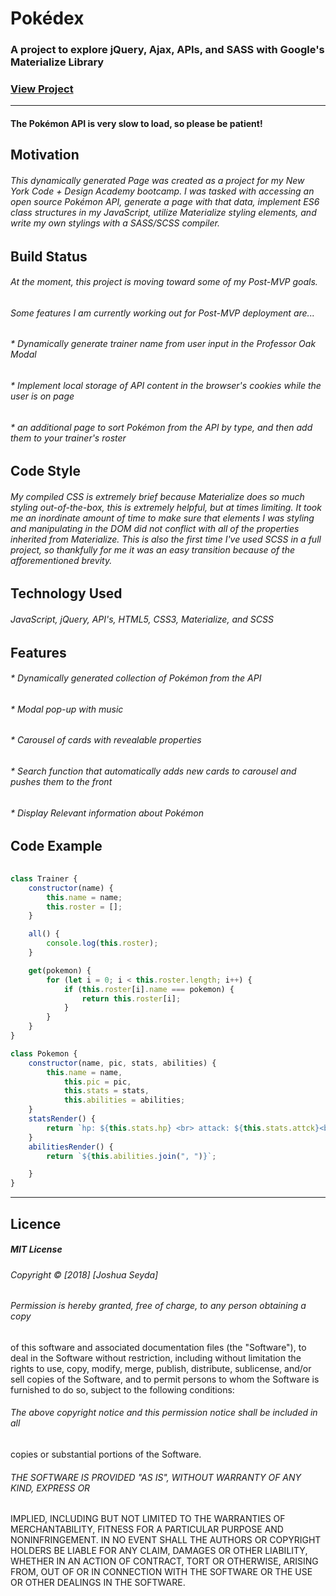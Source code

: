 # Pokédex
### A project to explore jQuery, Ajax, APIs, and SASS with Google's Materialize Library
### [View Project](https://joshseyda.github.io/pokedex/)
---
#### The Pokémon API is very slow to load, so please be patient!
## Motivation
######  This dynamically generated Page was created as a project for my New York Code + Design Academy bootcamp. I was tasked with accessing an open source Pokémon API, generate a page with that data, implement ES6 class structures in my JavaScript, utilize Materialize styling elements, and write my own stylings with a SASS/SCSS compiler. 
## Build Status
###### At the moment, this project is moving toward some of my Post-MVP goals. 
###### Some features I am currently working out for Post-MVP deployment are...
###### * Dynamically generate trainer name from user input in the Professor Oak Modal
###### * Implement local storage of API content in the browser's cookies while the user is on page
###### * an additional page to sort Pokémon from the API by type, and then add them to your trainer's roster
## Code Style
######  My compiled CSS is extremely brief because Materialize does so much styling out-of-the-box, this is extremely helpful, but at times limiting. It took me an inordinate amount of time to make sure that elements I was styling and manipulating in the DOM did not conflict with all of the properties inherited from Materialize. This is also the first time I've used SCSS in a full project, so thankfully for me it was an easy transition because of the afforementioned brevity.
## Technology Used
###### JavaScript, jQuery, API's, HTML5, CSS3, Materialize, and SCSS
## Features
###### * Dynamically generated collection of Pokémon from the API
###### * Modal pop-up with music
###### * Carousel of cards with revealable properties 
###### * Search function that automatically adds new cards to carousel and pushes them to the front
###### * Display Relevant information about Pokémon

## Code Example
###### 
```javascript
class Trainer {
    constructor(name) {
        this.name = name;
        this.roster = [];
    }

    all() {
        console.log(this.roster);
    }

    get(pokemon) {
        for (let i = 0; i < this.roster.length; i++) {
            if (this.roster[i].name === pokemon) {
                return this.roster[i];
            }
        }
    }
}

class Pokemon {
    constructor(name, pic, stats, abilities) {
        this.name = name,
            this.pic = pic,
            this.stats = stats,
            this.abilities = abilities;
    }
    statsRender() {
        return `hp: ${this.stats.hp} <br> attack: ${this.stats.attck}<br> defense: ${this.stats.dfns}<br> speed: ${this.stats.spd}<br>`;
    }
    abilitiesRender() {
        return `${this.abilities.join(", ")}`;

    }
}

```
---
## Licence
##### MIT License

###### Copyright &copy; [2018] [Joshua Seyda]

###### Permission is hereby granted, free of charge, to any person obtaining a copy
of this software and associated documentation files (the "Software"), to deal
in the Software without restriction, including without limitation the rights
to use, copy, modify, merge, publish, distribute, sublicense, and/or sell
copies of the Software, and to permit persons to whom the Software is
furnished to do so, subject to the following conditions:

###### The above copyright notice and this permission notice shall be included in all
copies or substantial portions of the Software.

###### THE SOFTWARE IS PROVIDED "AS IS", WITHOUT WARRANTY OF ANY KIND, EXPRESS OR
IMPLIED, INCLUDING BUT NOT LIMITED TO THE WARRANTIES OF MERCHANTABILITY,
FITNESS FOR A PARTICULAR PURPOSE AND NONINFRINGEMENT. IN NO EVENT SHALL THE
AUTHORS OR COPYRIGHT HOLDERS BE LIABLE FOR ANY CLAIM, DAMAGES OR OTHER
LIABILITY, WHETHER IN AN ACTION OF CONTRACT, TORT OR OTHERWISE, ARISING FROM,
OUT OF OR IN CONNECTION WITH THE SOFTWARE OR THE USE OR OTHER DEALINGS IN THE
SOFTWARE.